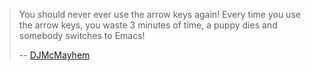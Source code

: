 > You should never ever use the arrow keys again! Every time you use the arrow keys, you waste 3 minutes of time, a puppy dies and somebody switches to Emacs!
>
> -- [DJMcMayhem](https://vi.stackexchange.com/a/10297)

